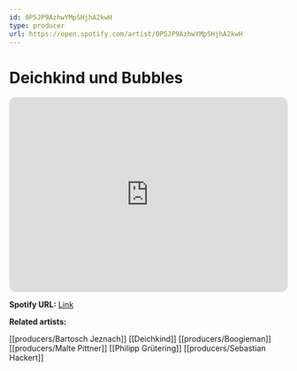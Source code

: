 ```yaml
---
id: 0P5JP9AzhwYMpSHjhA2kwH
type: producer
url: https://open.spotify.com/artist/0P5JP9AzhwYMpSHjhA2kwH
---
```

# Deichkind und Bubbles

<iframe style="border-radius:12px" src="https://open.spotify.com/embed/artist/0P5JP9AzhwYMpSHjhA2kwH" width="100%" height="352" frameBorder="0" allowfullscreen="" allow="autoplay; clipboard-write; encrypted-media; fullscreen; picture-in-picture" loading="lazy"></iframe>

**Spotify URL:** [Link](https://open.spotify.com/artist/0P5JP9AzhwYMpSHjhA2kwH)

**Related artists:**

[[producers/Bartosch Jeznach]]
[[Deichkind]]
[[producers/Boogieman]]
[[producers/Malte Pittner]]
[[Philipp Grütering]]
[[producers/Sebastian Hackert]]
